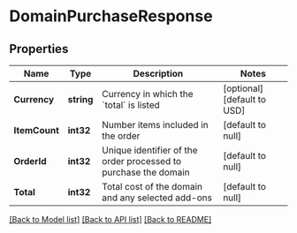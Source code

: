 # DomainPurchaseResponse

## Properties
Name | Type | Description | Notes
------------ | ------------- | ------------- | -------------
**Currency** | **string** | Currency in which the &#x60;total&#x60; is listed | [optional] [default to USD]
**ItemCount** | **int32** | Number items included in the order | [default to null]
**OrderId** | **int32** | Unique identifier of the order processed to purchase the domain | [default to null]
**Total** | **int32** | Total cost of the domain and any selected add-ons | [default to null]

[[Back to Model list]](../README.md#documentation-for-models) [[Back to API list]](../README.md#documentation-for-api-endpoints) [[Back to README]](../README.md)

